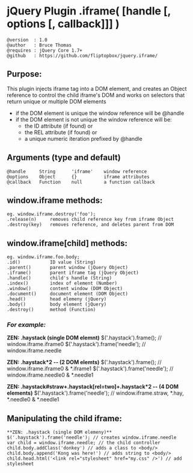 # jQuery Plugin .iframe( [handle [, options [, callback]]] )
	@version  : 1.0
	@author   : Bruce Thomas
	@requires : jQuery Core 1.7+
	@github   : https://github.com/fliptopbox/jquery.iframe/

## Purpose:
This plugin injects iframe tag into a DOM element,
and creates an Object reference to control the child iframe's DOM
and works on selectors that return unique or multiple DOM elements

- if the DOM element is unique the window reference will be @handle
- if the DOM element is not unique the window reference will be:
	- the ID attribute (if found) or
	- the REL attribute (if found) or
	- a unique numeric iteration prefixed by @handle

## Arguments (type and default)
	@handle		String		'iframe'	window reference
	@options	Object		{}			iframe attributes
	@callback	Function	null		a function callback

## window.iframe methods:
	eg. window.iframe.destroy('foo');
	.release(n)		removes child reference key from iframe Object
	.destroy(key)	removes reference, and deletes parent from DOM

## window.iframe[child] methods:
	eg. window.iframe.foo.body;
	.id()			ID value (String)
	.parent()		parent window (jQuery Object)
	.iframe()		parent iframe tag (jQuery Object)
	.handle()		child's handle (String)
	.index()		index of element (Number)
	.window()		content window (DOM Object)
	.document()		document element (DOM Object)
	.head()			head elemeny (jQuery)
	.body()			body element (jQuery)
	.destroy()		method (Function)


###	*For example:*
**ZEN: .haystack (single DOM elemnt)**
	$('.haystack').frame(); // window.iframe.iframe0
	$('.haystack').frame('needle'); // window.iframe.needle


**ZEN: .haystack*2 -- (2 DOM elemts)**
	$('.haystack').frame(); // window.iframe.iframe0 & *.iframe1
	$('.haystack').frame('needle'); // window.iframe.needle0 & *.needle1


**ZEN: .haystack#straw+.haystack[rel=two]+.haystack*2 -- (4 DOM elements)**
	$('.haystack').frame('needle');
	// window.iframe.straw, *.hay, *.needle0 & *.needle1

## Manipulating the child iframe:
	**ZEN: .haystack (single DOM elemeny)**
	$('.haystack').frame('needle'); // creates window.iframe.needle
	var child = window.iframe.needle; // the child controller
	child.body.addClass('donkey') // adds a class to <body/>
	child.body.append('Kong was here!') // adds string to <body/>
	child.head.html('<link rel="stylesheet" href="my.css" />') // add stylesheet

